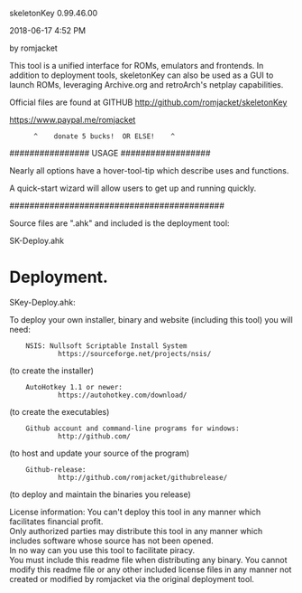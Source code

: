 skeletonKey 0.99.46.00

 2018-06-17 4:52 PM
 
by romjacket 

This tool is a unified interface for ROMs, emulators and frontends.
In addition to deployment tools, skeletonKey can also be used as a GUI to launch
ROMs, leveraging Archive.org and retroArch's netplay capabilities.

Official files are found at GITHUB
http://github.com/romjacket/skeletonKey


https://www.paypal.me/romjacket

          ^    donate 5 bucks!  OR ELSE!    ^
  


################  USAGE  ##################

Nearly all options have a hover-tool-tip which describe uses and functions.

A quick-start wizard will allow users to get up and running quickly.

###########################################

Source files are ".ahk" and included is the deployment tool:

SK-Deploy.ahk

# Deployment.

SKey-Deploy.ahk:  

To deploy your own installer, binary and website (including this tool) you will need:

		NSIS: Nullsoft Scriptable Install System
				https://sourceforge.net/projects/nsis/
(to create the installer)

		AutoHotkey 1.1 or newer:
				https://autohotkey.com/download/
(to create the executables)
				
		Github account and command-line programs for windows:
				http://github.com/
(to host and update your source of the program)
		
		Github-release:
				http://github.com/romjacket/githubrelease/
(to deploy and maintain the binaries you release)

License information:
You can't deploy this tool in any manner which facilitates financial profit.  
Only authorized parties may distribute this tool in any manner which includes software whose source has not been opened.  
In no way can you use this tool to facilitate piracy.  
You must include this readme file when distributing any binary.
You cannot modify this readme file or any other included license files in any manner not created or modified by romjacket via the original deployment tool.
